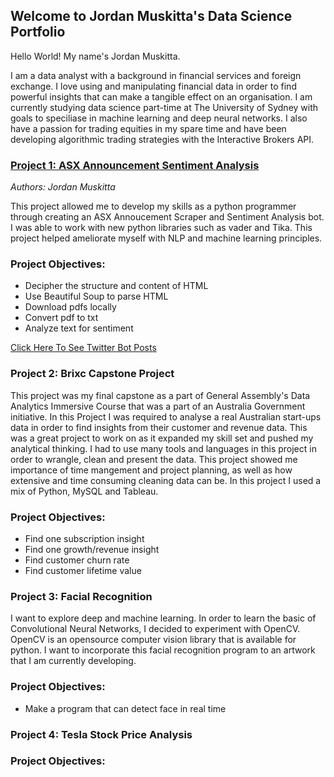## Welcome to Jordan Muskitta's Data Science Portfolio

Hello World! My name's Jordan Muskitta. 

I am a data analyst with a background in financial services and foreign exchange. I love using and manipulating financial data in order to find powerful insights that can make a tangible effect on an organisation. I am currently studying data science part-time at The University of Sydney with goals to speciliase in machine learning and deep neural networks. I also have a passion for trading equities in my spare time and have been developing algorithmic trading strategies with the Interactive Brokers API. 

### [Project 1: ASX Announcement Sentiment Analysis](https://jordanmuskitta.github.io/ASX_Scraper_/)

_Authors: Jordan Muskitta_

This project allowed me to develop my skills as a python programmer through creating an ASX Annoucement Scraper and Sentiment Analysis bot. I was able to work with new python libraries such as vader and Tika. This project helped ameliorate myself with NLP and machine learning principles.

### Project Objectives: 

- Decipher the structure and content of HTML
- Use Beautiful Soup to parse HTML
- Download pdfs locally
- Convert pdf to txt
- Analyze text for sentiment

[Click Here To See Twitter Bot Posts](https://twitter.com/AsxAry)

### Project 2: Brixc Capstone Project

This project was my final capstone as a part of General Assembly's Data Analytics Immersive Course that was a part of an Australia Government initiative. In this Project I was required to analyse a real Australian start-ups data in order to find insights from their customer and revenue data. This was a great project to work on as it expanded my skill set and pushed my analytical thinking. I had to use many tools and languages in this project in order to wrangle, clean and present the data. This project showed me importance of time mangement and project planning, as well as how extensive and time consuming cleaning data can be. In this project I used a mix of Python, MySQL and Tableau.

### Project Objectives:

- Find one subscription insight
- Find one growth/revenue insight
- Find customer churn rate
- Find customer lifetime value 

### Project 3: Facial Recognition

I want to explore deep and machine learning. In order to learn the basic of Convolutional Neural Networks, I decided to experiment with OpenCV. OpenCV is an opensource computer vision library that is available for python. I want to incorporate this facial recognition program to an artwork that I am currently developing.

### Project Objectives:

- Make a program that can detect face in real time


### Project 4: Tesla Stock Price Analysis

### Project Objectives:



